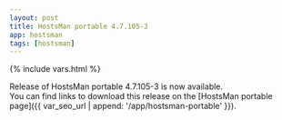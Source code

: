 ```yaml
---
layout: post
title: HostsMan portable 4.7.105-3
app: hostsman
tags: [hostsman]
---
```

{% include vars.html %}

Release of HostsMan portable 4.7.105-3 is now available.<br />
You can find links to download this release on the [HostsMan portable page]({{ var_seo_url | append: '/app/hostsman-portable' }}).